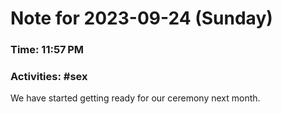 # Note for 2023-09-24 (Sunday)
### Time: 11:57 PM
### Activities: #sex

We have started getting ready for our ceremony next month.
